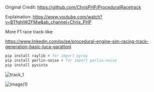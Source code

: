 Original Credit: 
https://github.com/ChrisPHP/ProceduralRacetrack

Explaination:
https://www.youtube.com/watch?v=BTfghIWZFMw&ab_channel=Chris_PHP




More F1 race track-like:

https://www.linkedin.com/pulse/procedural-engine-sim-racing-track-generation-basic-luca-garattoni

```python
pip install raylib # for import pyray
pip install perlin-noise # for import perlin-noise
pip install pyvista
```

![track_1](https://github.com/user-attachments/assets/25cc7bbf-c4d0-4da1-8524-28a5a326ddff)

![image(1)](https://github.com/user-attachments/assets/22aa3e5c-01a9-4cbe-b138-372fb1ec39c3)
